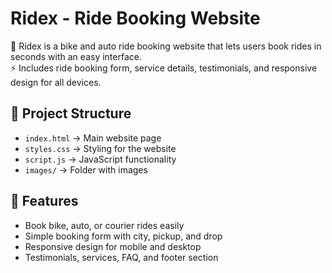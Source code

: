 # Ridex - Ride Booking Website

🚖 Ridex is a bike and auto ride booking website that lets users book rides in seconds with an easy interface.  
⚡ Includes ride booking form, service details, testimonials, and responsive design for all devices.

## 📂 Project Structure
- `index.html` → Main website page  
- `styles.css` → Styling for the website  
- `script.js` → JavaScript functionality  
- `images/` → Folder with images  

## 🚀 Features
- Book bike, auto, or courier rides easily  
- Simple booking form with city, pickup, and drop  
- Responsive design for mobile and desktop  
- Testimonials, services, FAQ, and footer section  

